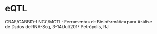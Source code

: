 # eQTL
CBAB/CABBIO-LNCC/MCTI - Ferramentas de Bioinformática para Análise de Dados de RNA-Seq, 3-14/Jul/2017 Petrópolis, RJ

